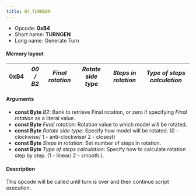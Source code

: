 ```yaml
---
title: B4_TURNGEN
---
```


- Opcode: **0xB4**
- Short name: **TURNGEN**
- Long name: Generate Turn

#### Memory layout

| 0xB4 | *00 / B2* | *Final rotation* | *Rotate side type* | *Steps in rotation* | *Type of steps calculation* |
|----|----|----|----|----|----|

#### Arguments

- **const Byte** *B2*: Bank to retrieve Final rotation, or zero if specifying *Final rotation* as a literal value.
- **const Byte** *Final rotation*: Rotation value to which model will be rotated.
- **const Byte** *Rotate side type*: Specify how model will be rotated. (0 - clockwise/ 1 - anti-clockwise/ 2 - closest)
- **const Byte** *Steps in rotation*: Set number of steps in rotation.
- **const Byte** *Type of steps calculation*: Specify how to calculate rotation step by step. (1 - linear/ 2 - smooth.).

#### Description

This opcode will be called until turn is over and then continue script execution.
